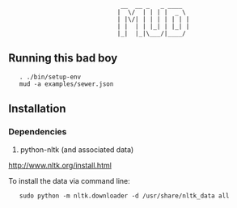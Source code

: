 ```
                               __  __ _   _ ____
                              |  \/  | | | |  _ \
                              | |\/| | | | | | | |
                              | |  | | |_| | |_| |
                              |_|  |_|\___/|____/
```

## Running this bad boy
```
   . ./bin/setup-env
   mud -a examples/sewer.json
```

## Installation

### Dependencies

1. python-nltk (and associated data)

http://www.nltk.org/install.html

To install the data via command line:
```
   sudo python -m nltk.downloader -d /usr/share/nltk_data all
```